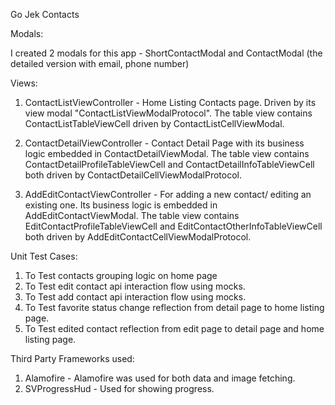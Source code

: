 Go Jek Contacts

Modals:

I created 2 modals for this app - ShortContactModal and ContactModal (the detailed version with email, phone number) 

Views:

1. ContactListViewController - Home Listing Contacts page. Driven by its view modal "ContactListViewModalProtocol". The table view contains ContactListTableViewCell driven by ContactListCellViewModal.

2. ContactDetailViewController - Contact Detail Page with its business logic embedded in ContactDetailViewModal. The table view contains ContactDetailProfileTableViewCell and ContactDetailInfoTableViewCell both driven by ContactDetailCellViewModalProtocol.

3. AddEditContactViewController - For adding a new contact/ editing an existing one. Its business logic is embedded in AddEditContactViewModal. The table view contains EditContactProfileTableViewCell and EditContactOtherInfoTableViewCell both driven by AddEditContactCellViewModalProtocol.  


Unit Test Cases:

1. To Test contacts grouping logic on home page
2. To Test edit contact api interaction flow using mocks.
3. To Test add contact api interaction flow using mocks.
4. To Test favorite status change reflection from detail page to home listing page.
5. To Test edited contact reflection from edit page to detail page and home listing page.


Third Party Frameworks used:

1. Alamofire - Alamofire was used for both data and image fetching.
2. SVProgressHud - Used for showing progress.
